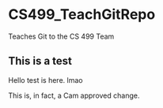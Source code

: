 # CS499_TeachGitRepo
Teaches Git to the CS 499 Team


## This is a test
Hello test is here.
lmao

This is, in fact, a Cam approved change.
